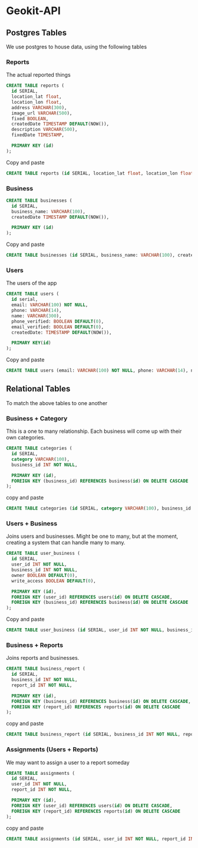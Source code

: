 # Geokit-API

## Postgres Tables
We use postgres to house data, using the following tables

### Reports

The actual reported things

```sql
CREATE TABLE reports (
  id SERIAL,
  location_lat float,
  location_lon float,
  address VARCHAR(300),
  image_url VARCHAR(500),
  fixed BOOLEAN,
  createdDate TIMESTAMP DEFAULT(NOW()),
  description VARCHAR(500),
  fixedDate TIMESTAMP,

  PRIMARY KEY (id)
);
```

Copy and paste
```sql
CREATE TABLE reports (id SERIAL, location_lat float, location_lon float, address VARCHAR(300), image_url VARCHAR(500), fixed BOOLEAN, createdDate TIMESTAMP DEFAULT(NOW()), description VARCHAR(500), fixedDate TIMESTAMP, PRIMARY KEY (id));
```

### Business

```sql
CREATE TABLE businesses (
  id SERIAL,
  business_name: VARCHAR(100),
  createdDate TIMESTAMP DEFAULT(NOW()),

  PRIMARY KEY (id)
);
```

Copy and paste
```sql
CREATE TABLE businesses (id SERIAL, business_name: VARCHAR(100), createdDate TIMESTAMP DEFAULT(NOW()), PRIMARY KEY (id));
```

### Users

The users of the app

```sql
CREATE TABLE users (
  id serial,
  email: VARCHAR(100) NOT NULL,
  phone: VARCHAR(14),
  name: VARCHAR(300),
  phone_verified: BOOLEAN DEFAULT(0),
  email_verified: BOOLEAN DEFAULT(0),
  createdDate: TIMESTAMP DEFAULT(NOW()),

  PRIMARY KEY(id)
);
```

Copy and paste
```sql
CREATE TABLE users (email: VARCHAR(100) NOT NULL, phone: VARCHAR(14), name: VARCHAR(300), phone_verified: BOOLEAN DEFAULT(0), email_verified: BOOLEAN DEFAULT(0), createdDate: TIMESTAMP DEFAULT(NOW()), PRIMARY KEY(email));
```

## Relational Tables

To match the above tables to one another

### Business + Category

This is a one to many relationship. Each business will come up with their own categories.

```sql
CREATE TABLE categories (
  id SERIAL,
  category VARCHAR(100),
  business_id INT NOT NULL,

  PRIMARY KEY (id),
  FOREIGN KEY (business_id) REFERENCES business(id) ON DELETE CASCADE
);
```

copy and paste
```sql
CREATE TABLE categories (id SERIAL, category VARCHAR(100), business_id INT NOT NULL, PRIMARY KEY (id), FOREIGN KEY (business_id) REFERENCES business(id) ON DELETE CASCADE);
```

### Users + Business

Joins users and businesses. Might be one to many, but at the moment, creating a system that can handle many to many.

```sql
CREATE TABLE user_business (
  id SERIAL,
  user_id INT NOT NULL,
  business_id INT NOT NULL,
  owner BOOLEAN DEFAULT(0),
  write_access BOOLEAN DEFAULT(0),

  PRIMARY KEY (id),
  FOREIGN KEY (user_id) REFERENCES users(id) ON DELETE CASCADE,
  FOREIGN KEY (business_id) REFERENCES business(id) ON DELETE CASCADE
);
```

Copy and paste
```sql
CREATE TABLE user_business (id SERIAL, user_id INT NOT NULL, business_id INT NOT NULL, owner BOOLEAN DEFAULT(0), write_access BOOLEAN DEFAULT(0), PRIMARY KEY (id), FOREIGN KEY (user_id) REFERENCES users(id) ON DELETE CASCADE, FOREIGN KEY (business_id) REFERENCES business(id) ON DELETE CASCADE);
```

### Business + Reports

Joins reports and businesses.

```sql
CREATE TABLE business_report (
  id SERIAL,
  business_id INT NOT NULL,
  report_id INT NOT NULL,

  PRIMARY KEY (id),
  FOREIGN KEY (business_id) REFERENCES business(id) ON DELETE CASCADE,
  FOREIGN KEY (report_id) REFERENCES reports(id) ON DELETE CASCADE
);
```

copy and paste
```sql
CREATE TABLE business_report (id SERIAL, business_id INT NOT NULL, report_id INT NOT NULL, PRIMARY KEY (id), FOREIGN KEY (business_id) REFERENCES business(id) ON DELETE CASCADE, FOREIGN KEY (report_id) REFERENCES reports(id) ON DELETE CASCADE);
```

### Assignments (Users + Reports)

We may want to assign a user to a report someday

```sql
CREATE TABLE assignments (
  id SERIAL,
  user_id INT NOT NULL,
  report_id INT NOT NULL,

  PRIMARY KEY (id),
  FOREIGN KEY (user_id) REFERENCES users(id) ON DELETE CASCADE,
  FOREIGN KEY (report_id) REFERENCES reports(id) ON DELETE CASCADE
);
```

copy and paste
```sql
CREATE TABLE assignments (id SERIAL, user_id INT NOT NULL, report_id INT NOT NULL, PRIMARY KEY (id), FOREIGN KEY (user_id) REFERENCES users(id) ON DELETE CASCADE, FOREIGN KEY (report_id) REFERENCES reports(id) ON DELETE CASCADE);
```
